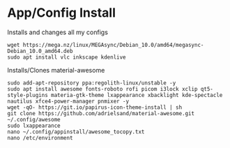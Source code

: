 # App/Config Install
Installs and changes all my configs


```
wget https://mega.nz/linux/MEGAsync/Debian_10.0/amd64/megasync-Debian_10.0_amd64.deb
sudo apt install vlc inkscape kdenlive
```

Installs/Clones material-awesome
```
sudo add-apt-repository ppa:regolith-linux/unstable -y
sudo apt install awesome fonts-roboto rofi picom i3lock xclip qt5-style-plugins materia-gtk-theme lxappearance xbacklight kde-spectacle nautilus xfce4-power-manager pnmixer -y
wget -qO- https://git.io/papirus-icon-theme-install | sh
git clone https://github.com/adrielsand/material-awesome.git ~/.config/awesome
sudo lxappearance
nano ~/.config/appinstall/awesome_tocopy.txt
nano /etc/environment

```
